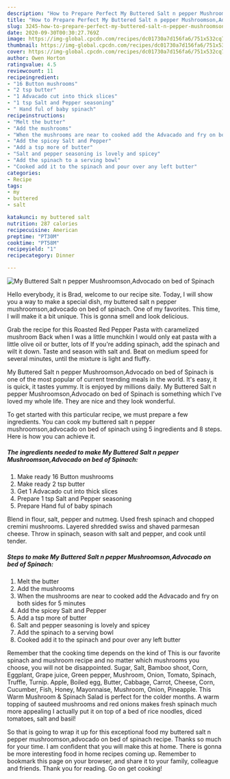 ```yaml
---
description: "How to Prepare Perfect My Buttered Salt n pepper Mushroomson,Advocado on bed of Spinach"
title: "How to Prepare Perfect My Buttered Salt n pepper Mushroomson,Advocado on bed of Spinach"
slug: 3245-how-to-prepare-perfect-my-buttered-salt-n-pepper-mushroomson-advocado-on-bed-of-spinach
date: 2020-09-30T00:30:27.769Z
image: https://img-global.cpcdn.com/recipes/dc01730a7d156fa6/751x532cq70/my-buttered-salt-n-pepper-mushroomsonadvocado-on-bed-of-spinach-recipe-main-photo.jpg
thumbnail: https://img-global.cpcdn.com/recipes/dc01730a7d156fa6/751x532cq70/my-buttered-salt-n-pepper-mushroomsonadvocado-on-bed-of-spinach-recipe-main-photo.jpg
cover: https://img-global.cpcdn.com/recipes/dc01730a7d156fa6/751x532cq70/my-buttered-salt-n-pepper-mushroomsonadvocado-on-bed-of-spinach-recipe-main-photo.jpg
author: Owen Horton
ratingvalue: 4.5
reviewcount: 11
recipeingredient:
- "16 Button mushrooms"
- "2 tsp butter"
- "1 Advacado cut into thick slices"
- "1 tsp Salt and Pepper seasoning"
- " Hand ful of baby spinach"
recipeinstructions:
- "Melt the butter"
- "Add the mushrooms"
- "When the mushrooms are near to cooked add the Advacado and fry on both sides for 5 minutes"
- "Add the spicey Salt and Pepper"
- "Add a tsp more of butter"
- "Salt and pepper seasoning is lovely and spicey"
- "Add the spinach to a serving bowl"
- "Cooked add it to the spinach and pour over any left butter"
categories:
- Recipe
tags:
- my
- buttered
- salt

katakunci: my buttered salt 
nutrition: 287 calories
recipecuisine: American
preptime: "PT30M"
cooktime: "PT58M"
recipeyield: "1"
recipecategory: Dinner

---
```



![My Buttered Salt n pepper Mushroomson,Advocado on bed of Spinach](https://img-global.cpcdn.com/recipes/dc01730a7d156fa6/751x532cq70/my-buttered-salt-n-pepper-mushroomsonadvocado-on-bed-of-spinach-recipe-main-photo.jpg)

Hello everybody, it is Brad, welcome to our recipe site. Today, I will show you a way to make a special dish, my buttered salt n pepper mushroomson,advocado on bed of spinach. One of my favorites. This time, I will make it a bit unique. This is gonna smell and look delicious.

Grab the recipe for this Roasted Red Pepper Pasta with caramelized mushroom Back when I was a little munchkin I would only eat pasta with a little olive oil or butter, lots of If you&#39;re adding spinach, add the spinach and wilt it down. Taste and season with salt and. Beat on medium speed for several minutes, until the mixture is light and fluffy.

My Buttered Salt n pepper Mushroomson,Advocado on bed of Spinach is one of the most popular of current trending meals in the world. It's easy, it is quick, it tastes yummy. It is enjoyed by millions daily. My Buttered Salt n pepper Mushroomson,Advocado on bed of Spinach is something which I've loved my whole life. They are nice and they look wonderful.


To get started with this particular recipe, we must prepare a few ingredients. You can cook my buttered salt n pepper mushroomson,advocado on bed of spinach using 5 ingredients and 8 steps. Here is how you can achieve it.

<!--inarticleads1-->

##### The ingredients needed to make My Buttered Salt n pepper Mushroomson,Advocado on bed of Spinach:

1. Make ready 16 Button mushrooms
1. Make ready 2 tsp butter
1. Get 1 Advacado cut into thick slices
1. Prepare 1 tsp Salt and Pepper seasoning
1. Prepare  Hand ful of baby spinach


Blend in flour, salt, pepper and nutmeg. Used fresh spinach and chopped cremini mushrooms. Layered shredded swiss and shaved parmesan cheese. Throw in spinach, season with salt and pepper, and cook until tender. 

<!--inarticleads2-->

##### Steps to make My Buttered Salt n pepper Mushroomson,Advocado on bed of Spinach:

1. Melt the butter
1. Add the mushrooms
1. When the mushrooms are near to cooked add the Advacado and fry on both sides for 5 minutes
1. Add the spicey Salt and Pepper
1. Add a tsp more of butter
1. Salt and pepper seasoning is lovely and spicey
1. Add the spinach to a serving bowl
1. Cooked add it to the spinach and pour over any left butter


Remember that the cooking time depends on the kind of This is our favorite spinach and mushroom recipe and no matter which mushrooms you choose, you will not be disappointed. Sugar, Salt, Bamboo shoot, Corn, Eggplant, Grape juice, Green pepper, Mushroom, Onion, Tomato, Spinach, Truffle, Turnip. Apple, Boiled egg, Butter, Cabbage, Carrot, Cheese, Corn, Cucumber, Fish, Honey, Mayonnaise, Mushroom, Onion, Pineapple. This Warm Mushroom &amp; Spinach Salad is perfect for the colder months. A warm topping of sauteed mushrooms and red onions makes fresh spinach much more appealing I actually put it on top of a bed of rice noodles, diced tomatoes, salt and basil! 

So that is going to wrap it up for this exceptional food my buttered salt n pepper mushroomson,advocado on bed of spinach recipe. Thanks so much for your time. I am confident that you will make this at home. There is gonna be more interesting food in home recipes coming up. Remember to bookmark this page on your browser, and share it to your family, colleague and friends. Thank you for reading. Go on get cooking!
